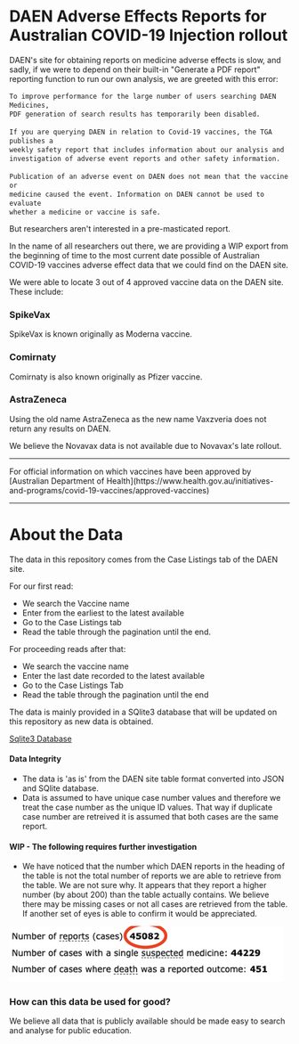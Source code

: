 # DAEN Adverse Effects Reports for Australian COVID-19 Injection rollout

DAEN's site for obtaining reports on medicine adverse effects is slow, and sadly, if we were to depend on their built-in "Generate a PDF report" reporting function to run our own analysis, we are greeted with this error:

```
To improve performance for the large number of users searching DAEN Medicines,
PDF generation of search results has temporarily been disabled.

If you are querying DAEN in relation to Covid-19 vaccines, the TGA publishes a
weekly safety report that includes information about our analysis and
investigation of adverse event reports and other safety information.

Publication of an adverse event on DAEN does not mean that the vaccine or
medicine caused the event. Information on DAEN cannot be used to evaluate
whether a medicine or vaccine is safe.
```

But researchers aren't interested in a pre-masticated report.

In the name of all researchers out there, we are providing a WIP export from the beginning of time to the most current date possible of Australian COVID-19 vaccines adverse effect data that we could find on the DAEN site.

We were able to locate 3 out of 4 approved vaccine data on the DAEN site. These include:

### SpikeVax

SpikeVax is known originally as Moderna vaccine.

### Comirnaty

Comirnaty is also known originally as Pfizer vaccine.

### AstraZeneca

Using the old name AstraZeneca as the new name Vaxzveria does not return any results on DAEN.

We believe the Novavax data is not available due to Novavax's late rollout.

<hr/>
For official information on which vaccines have been approved by [Australian Department of Health](https://www.health.gov.au/initiatives-and-programs/covid-19-vaccines/approved-vaccines)

<hr/>

# About the Data

The data in this repository comes from the Case Listings tab of the DAEN site.

For our first read:

- We search the Vaccine name
- Enter from the earliest to the latest available
- Go to the Case Listings tab
- Read the table through the pagination until the end.

For proceeding reads after that:

- We search the vaccine name
- Enter the last date recorded to the latest available
- Go to the Case Listings Tab
- Read the table through the pagination until the end

The data is mainly provided in a SQlite3 database that will be updated on this repository as new data is obtained.

[Sqlite3 Database](CaseListings.sqlite3)

#### Data Integrity

- The data is 'as is' from the DAEN site table format converted into JSON and SQlite database.
- Data is assumed to have unique case number values and therefore we treat the case number as the unique ID values. That way if duplicate case number are retreived it is assumed that both cases are the same report.

#### WIP - The following requires further investigation

- We have noticed that the number which DAEN reports in the heading of the table is not the total number of reports we are able to retrieve from the table. We are not sure why. It appears that they report a higher number (by about 200) than the table actually contains. We believe there may be missing cases or not all cases are retrieved from the table. If another set of eyes is able to confirm it would be appreciated.

<img src='readme-images/header.png' height='100' alt='header' />

### How can this data be used for good?

We believe all data that is publicly available should be made easy to search and analyse for public education.

